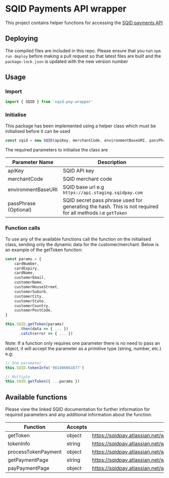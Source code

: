 # SQID Payments API wrapper

This project contains helper functions for accessing the [SQID payments API](https://sqidpay.atlassian.net/wiki/spaces/SRP/overview)

## Deploying

The compiled files are included in this repo. Please ensure that you run `npm run deploy` before making a pull request so that latest files are built and the `package-lock.json` is updated with the new version number

## Usage

### Import

```javascript
import { SQID } from 'sqid-pay-wrapper'
```

### Initialise

This package has been implemented using a helper class which must be initialised before it can be used

```javascript
const sqid = new SQID(apiKey, merchantCode, environmentBaseURI, passPhrase)
```

The required parameters to initialise the class are

| Parameter Name        | Description                                                                                               |
|-----------------------|-----------------------------------------------------------------------------------------------------------|
| apiKey                | SQID API key                                                                                              |
| merchantCode          | SQID merchant code                                                                                        |
| environmentBaseURI    | SQID base url e.g `https://api.staging.sqidpay.com`                                                       |
| passPhrase (Optional) | SQID secret pass phrase used for generating the hash. This is not required for all methods i.e `getToken` |

### Function calls

To use any of the available functions call the function on the initialised class, sending only the dynamic data for the customer/merchant. Below is an example of the getToken function:

```javascript
const params = {
    cardNumber,
    cardExpiry,
    cardName,
    customerEmail,
    customerName,
    customerHouseStreet,
    customerSuburb,
    customerCity,
    customerState,
    customerCountry,
    customerPostCode,
}

this.SQID.getToken(params)
      .then(data => { ... })
      .catch(error => { ... })
```

Note: If a function only requires one parameter there is no need to pass an object, it will accept the parameter as a primitive type (string, number, etc.) e.g:

```javascript
// One parameter
this.SQID.tokenInfo('981406061677')

// Multiple
this.SQID.getToken({ ...params })
```

## Available functions

Please view the linked SQID documentation for further information for required parameters and any additional information about the function.

| Function            | Accepts | Documentation                                                                       |
|---------------------|---------|-------------------------------------------------------------------------------------|
| getToken            | object  | https://sqidpay.atlassian.net/wiki/spaces/SRP/pages/1605679/getToken                |
| tokenInfo           | string  | https://sqidpay.atlassian.net/wiki/spaces/SRP/pages/541130753/tokenInfo             |
| processTokenPayment | object  | https://sqidpay.atlassian.net/wiki/spaces/SRP/pages/1605704/processTokenPayment     |
| getPaymentPage      | string  | https://sqidpay.atlassian.net/wiki/spaces/SRP/pages/544079873/Get+Payment+Page      |
| payPaymentPage      | object  | https://sqidpay.atlassian.net/wiki/spaces/SRP/pages/544473089/Pay+with+Payment+Page |
